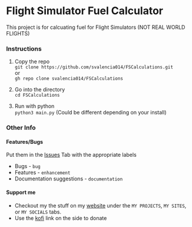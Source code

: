 # Flight Simulator Fuel Calculator
This project is for calcuating fuel for Flight Simulators (NOT REAL WORLD FLIGHTS)
### Instructions
1. Copy the repo <br>
`git clone https://github.com/svalencia014/FSCalculations.git` <br>
or <br>
`gh repo clone svalencia014/FSCalculations`

2. Go into the directory <br>
`cd FSCalculations`

3. Run with python <br>
`python3 main.py` (Could be different depending on your install)

### Other Info

#### Features/Bugs
Put them in the [Issues](https://github.com/svalencia014/schoolBot/issues) Tab with the appropriate labels <br>
* Bugs - `bug` <br>
* Features - `enhancement` <br>
* Documentation suggestions - `documentation` <br>

#### Support me
* Checkout my the stuff on my [website](http://svalencia014.cf/) under the `MY PROJECTS`, `MY SITES`, or `MY SOCIALS` tabs.
* Use the [kofi](https://ko-fi.com/bifocalcanvas77) link on the side to donate